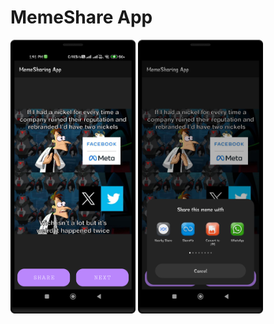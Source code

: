 # MemeShare App


 <img  src="meme1.png" alt="screenshot1" width =200 />
  <img  src="meme2.png" alt="screenshot2" width =200 />
